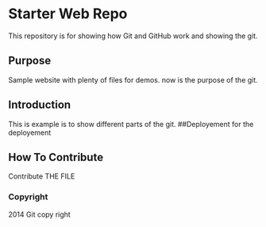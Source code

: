 # Starter Web Repo

This repository is for showing how Git and GitHub work and showing the git.

## Purpose

Sample website with plenty of files for demos.
now is the purpose of the git.

## Introduction
This is example is to show different parts of the git.
##Deployement
 for the deployement
## How To Contribute
Contribute THE FILE

### Copyright
2014 Git copy right 